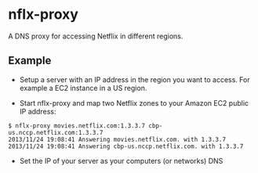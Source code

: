 nflx-proxy
==========
A DNS proxy for accessing Netflix in different regions.

Example
-------
* Setup a server with an IP address in the region you want to access. For
  example a EC2 instance in a US region.

* Start nflx-proxy and map two Netflix zones to your Amazon EC2 public IP
  address:

```
$ nflx-proxy movies.netflix.com:1.3.3.7 cbp-us.nccp.netflix.com:1.3.3.7
2013/11/24 19:08:41 Answering movies.netflix.com. with 1.3.3.7
2013/11/24 19:08:41 Answering cbp-us.nccp.netflix.com. with 1.3.3.7
 ```

* Set the IP of your server as your computers (or networks) DNS
